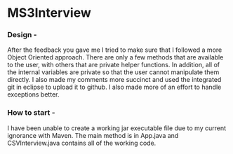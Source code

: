 # MS3Interview

 
### Design -
After the feedback you gave me I tried to make sure that I followed a more Object Oriented approach. There are only a few methods that are available to the user, with others that are private helper functions. In addition, all of the internal variables are private so that the user cannot manipulate them directly. I also made my comments more succinct and used the integrated git in eclipse to upload it to github. I also made more of an effort to handle exceptions better.
### How to start - 
I have been unable to create a working jar executable file due to my current ignorance with Maven. The main method is in App.java and CSVInterview.java contains all of the working code.


